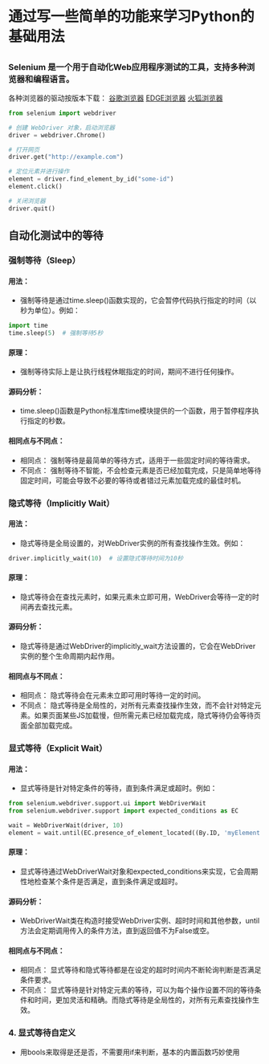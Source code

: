 # 通过写一些简单的功能来学习Python的基础用法



##
### Selenium 是一个用于自动化Web应用程序测试的工具，支持多种浏览器和编程语言。    
各种浏览器的驱动按版本下载：
[谷歌浏览器](https://registry.npmmirror.com/binary.html?path=chromedriver/)
[EDGE浏览器](https://registry.npmmirror.com/binary.html?path=edgedriver/)
[火狐浏览器](https://registry.npmmirror.com/binary.html?path=geckodriver/)  
```python
from selenium import webdriver

# 创建 WebDriver 对象，启动浏览器
driver = webdriver.Chrome()

# 打开网页
driver.get("http://example.com")

# 定位元素并进行操作
element = driver.find_element_by_id("some-id")
element.click()

# 关闭浏览器
driver.quit()
```


## 自动化测试中的等待

### 强制等待（Sleep）
#### 用法：
- 强制等待是通过time.sleep()函数实现的，它会暂停代码执行指定的时间（以秒为单位）。例如：

```python
import time
time.sleep(5)  # 强制等待5秒
```
#### 原理：
- 强制等待实际上是让执行线程休眠指定的时间，期间不进行任何操作。

#### 源码分析：
- time.sleep()函数是Python标准库time模块提供的一个函数，用于暂停程序执行指定的秒数。

#### 相同点与不同点：

- 相同点： 强制等待是最简单的等待方式，适用于一些固定时间的等待需求。
- 不同点： 强制等待不智能，不会检查元素是否已经加载完成，只是简单地等待固定时间，可能会导致不必要的等待或者错过元素加载完成的最佳时机。




### 隐式等待（Implicitly Wait）
#### 用法：
- 隐式等待是全局设置的，对WebDriver实例的所有查找操作生效。例如：

```python
driver.implicitly_wait(10)  # 设置隐式等待时间为10秒
```
#### 原理：
- 隐式等待会在查找元素时，如果元素未立即可用，WebDriver会等待一定的时间再去查找元素。

#### 源码分析：
- 隐式等待是通过WebDriver的implicitly_wait方法设置的，它会在WebDriver实例的整个生命周期内起作用。

#### 相同点与不同点：

- 相同点： 隐式等待会在元素未立即可用时等待一定的时间。
- 不同点： 隐式等待是全局性的，对所有元素查找操作生效，而不会针对特定元素。如果页面某些JS加载慢，但所需元素已经加载完成，隐式等待仍会等待页面全部加载完成。




### 显式等待（Explicit Wait）
#### 用法：
- 显式等待是针对特定条件的等待，直到条件满足或超时。例如：

```python
from selenium.webdriver.support.ui import WebDriverWait
from selenium.webdriver.support import expected_conditions as EC

wait = WebDriverWait(driver, 10)
element = wait.until(EC.presence_of_element_located((By.ID, 'myElement')))
```
#### 原理：
- 显式等待通过WebDriverWait对象和expected_conditions来实现，它会周期性地检查某个条件是否满足，直到条件满足或超时。

#### 源码分析：
- WebDriverWait类在构造时接受WebDriver实例、超时时间和其他参数，until方法会定期调用传入的条件方法，直到返回值不为False或空。

#### 相同点与不同点：

- 相同点： 显式等待和隐式等待都是在设定的超时时间内不断轮询判断是否满足条件要求。
- 不同点： 显式等待是针对特定元素的等待，可以为每个操作设置不同的等待条件和时间，更加灵活和精确。而隐式等待是全局性的，对所有元素查找操作生效。



### 4. 显式等待自定义
- 用bools来取得是还是否，不需要用if来判断，基本的内置函数巧妙使用



